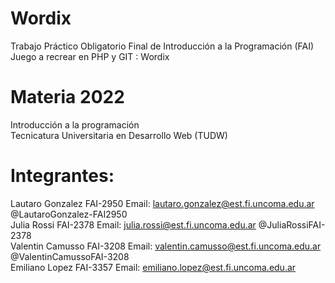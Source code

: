 # Wordix  
Trabajo Práctico Obligatorio Final de Introducción a la Programación (FAI) Juego a recrear en PHP y GIT : Wordix  

# Materia 2022  
Introducción a la programación  
Tecnicatura Universitaria en Desarrollo Web (TUDW)

# Integrantes:  
Lautaro Gonzalez FAI-2950 Email: lautaro.gonzalez@est.fi.uncoma.edu.ar @LautaroGonzalez-FAI2950  
Julia Rossi FAI-2378 Email: julia.rossi@est.fi.uncoma.edu.ar @JuliaRossiFAI-2378  
Valentin Camusso FAI-3208 Email: valentin.camusso@est.fi.uncoma.edu.ar @ValentinCamussoFAI-3208  
Emiliano Lopez FAI-3357 Email: emiliano.lopez@est.fi.uncoma.edu.ar   
